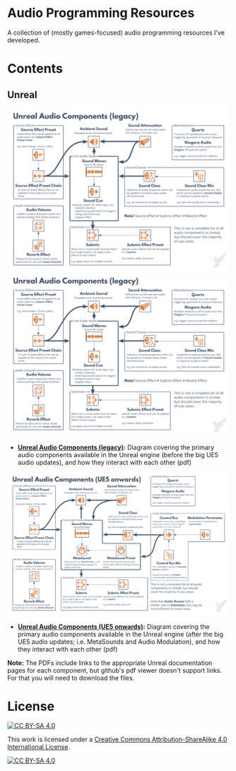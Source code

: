 # Audio Programming Resources

A collection of (mostly games-focused) audio programming resources I've developed.

# Contents

## Unreal
![](/Unreal/exported/UE5%20Audio%20Schematic%20-%20Legacy.png)
<img src="/Unreal/exported/UE5%20Audio%20Schematic%20-%20Legacy.png" width="512" />
- **[Unreal Audio Components (legacy)](https://github.com/NiallMoody/Audio-Programming-Resources/blob/fdb194a4f6d475214d9a12d6fab30694d1fe34ab/Unreal/exported/UE5%20Audio%20Schematic%20-%20Legacy.pdf):** Diagram covering the primary audio components available in the Unreal engine (before the big UE5 audio updates), and how they interact with each other (pdf)

![](/Unreal/exported/UE5%20Audio%20Schematic%20-%20New.png)
- **[Unreal Audio Components (UE5 onwards)](https://github.com/NiallMoody/Audio-Programming-Resources/blob/fdb194a4f6d475214d9a12d6fab30694d1fe34ab/Unreal/exported/UE5%20Audio%20Schematic%20-%20New.pdf):** Diagram covering the primary audio components available in the Unreal engine (after the big UE5 audio updates; i.e. MetaSounds and Audio Modulation), and how they interact with each other (pdf)

**Note:** The PDFs include links to the appropriate Unreal documentation pages for each component, but github's pdf viewer doesn't support links. For that you will need to download the files.

# License
[![CC BY-SA 4.0][cc-by-sa-shield]][cc-by-sa]

This work is licensed under a
[Creative Commons Attribution-ShareAlike 4.0 International License][cc-by-sa].

[![CC BY-SA 4.0][cc-by-sa-image]][cc-by-sa]

[cc-by-sa]: http://creativecommons.org/licenses/by-sa/4.0/
[cc-by-sa-image]: https://licensebuttons.net/l/by-sa/4.0/88x31.png
[cc-by-sa-shield]: https://img.shields.io/badge/License-CC%20BY--SA%204.0-lightgrey.svg
